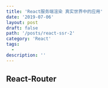 ```yaml
---
title: 'React服务端渲染 真实世界中的应用'
date: '2019-07-06'
layout: post
draft: false
path: '/posts/react-ssr-2'
category: 'React'
tags:
  -
description: ''
---
```


## React-Router

